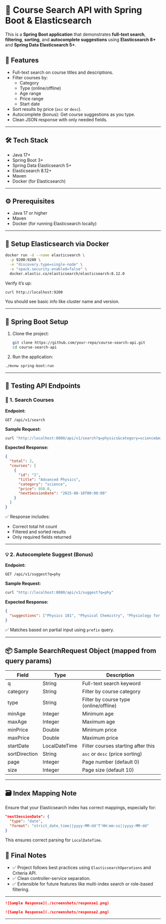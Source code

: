 # 🧠 Course Search API with Spring Boot & Elasticsearch

This is a **Spring Boot application** that demonstrates **full-text search**, **filtering**, **sorting**, and **autocomplete suggestions** using **Elasticsearch 8+** and **Spring Data Elasticsearch 5+**.

## 🚀 Features

- Full-text search on course titles and descriptions.
- Filter courses by:
  - Category
  - Type (online/offline)
  - Age range
  - Price range
  - Start date
- Sort results by price (`asc` or `desc`).
- Autocomplete (bonus): Get course suggestions as you type.
- Clean JSON response with only needed fields.

---

## 🛠️ Tech Stack

- Java 17+
- Spring Boot 3+
- Spring Data Elasticsearch 5+
- Elasticsearch 8.12+
- Maven
- Docker (for Elasticsearch)

---

## ⚙️ Prerequisites

- Java 17 or higher
- Maven
- Docker (for running Elasticsearch locally)

---

## 🐳 Setup Elasticsearch via Docker

```bash
docker run -d --name elasticsearch \
  -p 9200:9200 \
  -e "discovery.type=single-node" \
  -e "xpack.security.enabled=false" \
  docker.elastic.co/elasticsearch/elasticsearch:8.12.0
```

Verify it’s up:

```bash
curl http://localhost:9200
```

You should see basic info like cluster name and version.

---

## 🔧 Spring Boot Setup

1. Clone the project:
   ```bash
   git clone https://github.com/your-repo/course-search-api.git
   cd course-search-api
   ```


3. Run the application:

```bash
./mvnw spring-boot:run
```

---

## 🧪 Testing API Endpoints

### 🔎 1. Search Courses

**Endpoint:**

```
GET /api/v1/search
```

**Sample Request:**

```bash
curl "http://localhost:8080/api/v1/search?q=physics&category=science&minAge=10&maxPrice=1000&sortDirection=desc&page=0&size=5"
```

**Expected Response:**

```json
{
  "total": 2,
  "courses": [
    {
      "id": "1",
      "title": "Advanced Physics",
      "category": "science",
      "price": 950.0,
      "nextSessionDate": "2025-08-10T00:00:00"
    }
  ]
}
```

✅ Response includes:
- Correct total hit count
- Filtered and sorted results
- Only required fields returned

---

### 💡 2. Autocomplete Suggest (Bonus)

**Endpoint:**

```
GET /api/v1/suggest?q=phy
```

**Sample Request:**

```bash
curl "http://localhost:8080/api/v1/suggest?q=phy"
```

**Expected Response:**

```json
{
  "suggestions": ["Physics 101", "Physical Chemistry", "Physiology for Beginners"]
}
```

✅ Matches based on partial input using `prefix` query.

---

## 📦 Sample SearchRequest Object (mapped from query params)

| Field           | Type    | Description                          |
|----------------|---------|--------------------------------------|
| q              | String  | Full-text search keyword             |
| category       | String  | Filter by course category            |
| type           | String  | Filter by course type (online/offline) |
| minAge         | Integer | Minimum age                          |
| maxAge         | Integer | Maximum age                          |
| minPrice       | Double  | Minimum price                        |
| maxPrice       | Double  | Maximum price                        |
| startDate      | LocalDateTime | Filter courses starting after this |
| sortDirection  | String  | `asc` or `desc` (price sorting)      |
| page           | Integer | Page number (default 0)              |
| size           | Integer | Page size (default 10)               |

---

## 🗃️ Index Mapping Note

Ensure that your Elasticsearch index has correct mappings, especially for:

```json
"nextSessionDate": {
  "type": "date",
  "format": "strict_date_time||yyyy-MM-dd'T'HH:mm:ss||yyyy-MM-dd"
}
```

This ensures correct parsing for `LocalDateTime`.



## 🏁 Final Notes

- ✅ Project follows best practices using `ElasticsearchOperations` and Criteria API.
- ✅ Clean controller-service separation.
- ✅ Extensible for future features like multi-index search or role-based filtering.

---



```markdown
![Sample Response](./screenshots/response1.png)

![Sample Response](./screenshots/response2.png)
```

---

